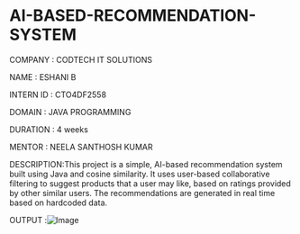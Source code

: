 # AI-BASED-RECOMMENDATION-SYSTEM

COMPANY   : CODTECH IT SOLUTIONS

NAME      : ESHANI B

INTERN ID : CTO4DF2558

DOMAIN    : JAVA PROGRAMMING

DURATION  : 4 weeks

MENTOR    : NEELA SANTHOSH KUMAR

DESCRIPTION:This project is a simple, AI-based recommendation system built using Java and cosine similarity. It uses user-based collaborative filtering to suggest products that a user may like, based on ratings provided by other similar users. The recommendations are generated in real time based on hardcoded data.

OUTPUT :![Image](https://github.com/user-attachments/assets/6a7ccaac-cd0e-497c-8e67-1fe570d620ff)
